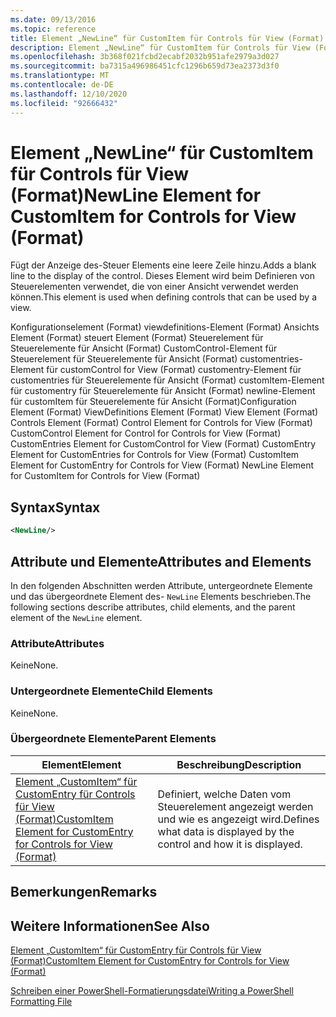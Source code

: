 ```yaml
---
ms.date: 09/13/2016
ms.topic: reference
title: Element „NewLine“ für CustomItem für Controls für View (Format)
description: Element „NewLine“ für CustomItem für Controls für View (Format)
ms.openlocfilehash: 3b368f021fcbd2ecabf2032b951afe2979a3d027
ms.sourcegitcommit: ba7315a496986451cfc1296b659d73ea2373d3f0
ms.translationtype: MT
ms.contentlocale: de-DE
ms.lasthandoff: 12/10/2020
ms.locfileid: "92666432"
---
```

# <a name="newline-element-for-customitem-for-controls-for-view-format"></a><span data-ttu-id="c3d89-103">Element „NewLine“ für CustomItem für Controls für View (Format)</span><span class="sxs-lookup"><span data-stu-id="c3d89-103">NewLine Element for CustomItem for Controls for View (Format)</span></span>

<span data-ttu-id="c3d89-104">Fügt der Anzeige des-Steuer Elements eine leere Zeile hinzu.</span><span class="sxs-lookup"><span data-stu-id="c3d89-104">Adds a blank line to the display of the control.</span></span> <span data-ttu-id="c3d89-105">Dieses Element wird beim Definieren von Steuerelementen verwendet, die von einer Ansicht verwendet werden können.</span><span class="sxs-lookup"><span data-stu-id="c3d89-105">This element is used when defining controls that can be used by a view.</span></span>

<span data-ttu-id="c3d89-106">Konfigurationselement (Format) viewdefinitions-Element (Format) Ansichts Element (Format) steuert Element (Format) Steuerelement für Steuerelemente für Ansicht (Format) CustomControl-Element für Steuerelement für Steuerelemente für Ansicht (Format) customentries-Element für customControl for View (Format) customentry-Element für customentries für Steuerelemente für Ansicht (Format) customItem-Element für customentry für Steuerelemente für Ansicht (Format) newline-Element für customItem für Steuerelemente für Ansicht (Format)</span><span class="sxs-lookup"><span data-stu-id="c3d89-106">Configuration Element (Format) ViewDefinitions Element (Format) View Element (Format) Controls Element (Format) Control Element for Controls for View (Format) CustomControl Element for Control for Controls for View (Format) CustomEntries Element for CustomControl for View (Format) CustomEntry Element for CustomEntries for Controls for View (Format) CustomItem Element for CustomEntry for Controls for View (Format) NewLine Element for CustomItem for Controls for View (Format)</span></span>

## <a name="syntax"></a><span data-ttu-id="c3d89-107">Syntax</span><span class="sxs-lookup"><span data-stu-id="c3d89-107">Syntax</span></span>

```xml
<NewLine/>
```

## <a name="attributes-and-elements"></a><span data-ttu-id="c3d89-108">Attribute und Elemente</span><span class="sxs-lookup"><span data-stu-id="c3d89-108">Attributes and Elements</span></span>

<span data-ttu-id="c3d89-109">In den folgenden Abschnitten werden Attribute, untergeordnete Elemente und das übergeordnete Element des- `NewLine` Elements beschrieben.</span><span class="sxs-lookup"><span data-stu-id="c3d89-109">The following sections describe attributes, child elements, and the parent element of the `NewLine` element.</span></span>

### <a name="attributes"></a><span data-ttu-id="c3d89-110">Attribute</span><span class="sxs-lookup"><span data-stu-id="c3d89-110">Attributes</span></span>

<span data-ttu-id="c3d89-111">Keine</span><span class="sxs-lookup"><span data-stu-id="c3d89-111">None.</span></span>

### <a name="child-elements"></a><span data-ttu-id="c3d89-112">Untergeordnete Elemente</span><span class="sxs-lookup"><span data-stu-id="c3d89-112">Child Elements</span></span>

<span data-ttu-id="c3d89-113">Keine</span><span class="sxs-lookup"><span data-stu-id="c3d89-113">None.</span></span>

### <a name="parent-elements"></a><span data-ttu-id="c3d89-114">Übergeordnete Elemente</span><span class="sxs-lookup"><span data-stu-id="c3d89-114">Parent Elements</span></span>

|<span data-ttu-id="c3d89-115">Element</span><span class="sxs-lookup"><span data-stu-id="c3d89-115">Element</span></span>|<span data-ttu-id="c3d89-116">Beschreibung</span><span class="sxs-lookup"><span data-stu-id="c3d89-116">Description</span></span>|
|-------------|-----------------|
|[<span data-ttu-id="c3d89-117">Element „CustomItem“ für CustomEntry für Controls für View (Format)</span><span class="sxs-lookup"><span data-stu-id="c3d89-117">CustomItem Element for CustomEntry for Controls for View (Format)</span></span>](./customitem-element-for-customentry-for-controls-for-view-format.md)|<span data-ttu-id="c3d89-118">Definiert, welche Daten vom Steuerelement angezeigt werden und wie es angezeigt wird.</span><span class="sxs-lookup"><span data-stu-id="c3d89-118">Defines what data is displayed by the control and how it is displayed.</span></span>|

## <a name="remarks"></a><span data-ttu-id="c3d89-119">Bemerkungen</span><span class="sxs-lookup"><span data-stu-id="c3d89-119">Remarks</span></span>

## <a name="see-also"></a><span data-ttu-id="c3d89-120">Weitere Informationen</span><span class="sxs-lookup"><span data-stu-id="c3d89-120">See Also</span></span>

[<span data-ttu-id="c3d89-121">Element „CustomItem“ für CustomEntry für Controls für View (Format)</span><span class="sxs-lookup"><span data-stu-id="c3d89-121">CustomItem Element for CustomEntry for Controls for View (Format)</span></span>](./customitem-element-for-customentry-for-controls-for-view-format.md)

[<span data-ttu-id="c3d89-122">Schreiben einer PowerShell-Formatierungsdatei</span><span class="sxs-lookup"><span data-stu-id="c3d89-122">Writing a PowerShell Formatting File</span></span>](./writing-a-powershell-formatting-file.md)
